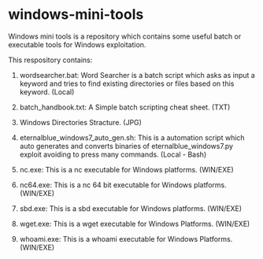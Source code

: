 # windows-mini-tools
Windows mini tools is a repository which contains some useful batch or executable tools for Windows exploitation.

This respository contains:

1) wordsearcher.bat: Word Searcher is a batch script which asks as input a keyword and tries to find existing directories or files based on this keyword. (Local)

2) batch_handbook.txt: A Simple batch scripting cheat sheet. (TXT)

3) Windows Directories Stracture. (JPG)

4) eternalblue_windows7_auto_gen.sh: This is a automation script which auto generates and converts binaries of eternalblue_windows7.py exploit avoiding to press many commands. (Local - Bash)

5) nc.exe: This is a nc executable for Windows platforms. (WIN/EXE)

6) nc64.exe: This is a nc 64 bit executable for Windows platforms. (WIN/EXE)

7) sbd.exe: This is a sbd executable for Windows platforms. (WIN/EXE)

8) wget.exe: This is a wget executable for Windows Platforms. (WIN/EXE)

9) whoami.exe: This is a whoami executable for Windows Platforms. (WIN/EXE)
